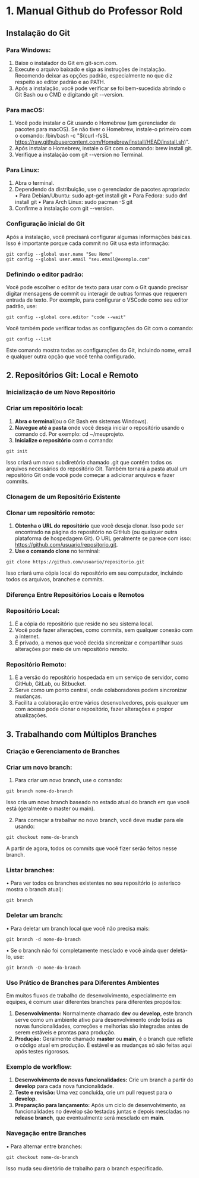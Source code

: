 # 1. Manual Github do Professor Rold
## Instalação do Git
### Para Windows:

1. Baixe o instalador do Git em git-scm.com.
2. Execute o arquivo baixado e siga as instruções de instalação. Recomendo deixar as opções padrão, especialmente no que diz respeito ao editor padrão e ao PATH.
3. Após a instalação, você pode verificar se foi bem-sucedida abrindo o Git Bash ou o CMD e digitando git --version.


### Para macOS:

1. Você pode instalar o Git usando o Homebrew (um gerenciador de pacotes para macOS). Se não tiver o Homebrew, instale-o primeiro com o comando: /bin/bash -c "$(curl -fsSL https://raw.githubusercontent.com/Homebrew/install/HEAD/install.sh)".
2. Após instalar o Homebrew, instale o Git com o comando: brew install git.
3. Verifique a instalação com git --version no Terminal.

### Para Linux:

1. Abra o terminal.
2. Dependendo da distribuição, use o gerenciador de pacotes apropriado:
   • Para Debian/Ubuntu: sudo apt-get install git
   • Para Fedora: sudo dnf install git
   • Para Arch Linux: sudo pacman -S git
4. Confirme a instalação com git --version.

### Configuração inicial do Git
Após a instalação, você precisará configurar algumas informações básicas. Isso é importante porque cada commit no Git usa esta informação:
```
git config --global user.name "Seu Nome"
git config --global user.email "seu.email@exemplo.com"
```


### Definindo o editor padrão:
Você pode escolher o editor de texto para usar com o Git quando precisar digitar mensagens de commit ou interagir de outras formas que requerem entrada de texto. Por exemplo, para configurar o VSCode como seu editor padrão, use:

```
git config --global core.editor "code --wait"
```


Você também pode verificar todas as configurações do Git com o comando:

```
git config --list
```
Este comando mostra todas as configurações do Git, incluindo nome, email e qualquer outra opção que você tenha configurado.

## 2. Repositórios Git: Local e Remoto
### Inicialização de um Novo Repositório
### Criar um repositório local:
1. **Abra o terminal**(ou o Git Bash em sistemas Windows).
2. **Navegue até a pasta** onde você deseja iniciar o repositório usando o comando cd. Por exemplo: cd ~/meuprojeto.
3. **Inicialize o repositório** com o comando:
```
git init
```
Isso criará um novo subdiretório chamado .git que contém todos os arquivos necessários do repositório Git. Também tornará a pasta atual um repositório Git onde você pode começar a adicionar arquivos e fazer commits.

### Clonagem de um Repositório Existente
### Clonar um repositório remoto:

1. **Obtenha o URL do repositório** que você deseja clonar. Isso pode ser encontrado na página do repositório no GitHub (ou qualquer outra plataforma de hospedagem Git). O URL geralmente se parece com isso: https://github.com/usuario/repositorio.git.
2. **Use o comando clone** no terminal:
```
git clone https://github.com/usuario/repositorio.git
```
Isso criará uma cópia local do repositório em seu computador, incluindo todos os arquivos, branches e commits.

### Diferença Entre Repositórios Locais e Remotos

### Repositório Local:

1. É a cópia do repositório que reside no seu sistema local.
2. Você pode fazer alterações, como commits, sem qualquer conexão com a internet.
3. É privado, a menos que você decida sincronizar e compartilhar suas alterações por meio de um repositório remoto.

### Repositório Remoto:

1. É a versão do repositório hospedada em um serviço de servidor, como GitHub, GitLab, ou Bitbucket.
2. Serve como um ponto central, onde colaboradores podem sincronizar mudanças.
3. Facilita a colaboração entre vários desenvolvedores, pois qualquer um com acesso pode clonar o repositório, fazer alterações e propor atualizações.

## 3. Trabalhando com Múltiplos Branches

### Criação e Gerenciamento de Branches
### Criar um novo branch:
1. Para criar um novo branch, use o comando:
```
git branch nome-do-branch
```
Isso cria um novo branch baseado no estado atual do branch em que você está (geralmente o master ou main).

2. Para começar a trabalhar no novo branch, você deve mudar para ele usando:
```
git checkout nome-do-branch
```
A partir de agora, todos os commits que você fizer serão feitos nesse branch.

### Listar branches:
•   Para ver todos os branches existentes no seu repositório (o asterisco mostra o branch atual):
```
git branch
```

### Deletar um branch:
•   Para deletar um branch local que você não precisa mais:
```
git branch -d nome-do-branch
```
•   Se o branch não foi completamente mesclado e você ainda quer deletá-lo, use:
```
git branch -D nome-do-branch
```

### Uso Prático de Branches para Diferentes Ambientes
Em muitos fluxos de trabalho de desenvolvimento, especialmente em equipes, é comum usar diferentes branches para diferentes propósitos:
1. **Desenvolvimento:** Normalmente chamado **dev** ou **develop**, este branch serve como um ambiente ativo para desenvolvimento onde todas as novas funcionalidades, correções e melhorias são integradas antes de serem estáveis e prontas para produção.
2. **Produção:** Geralmente chamado **master** ou **main**, é o branch que reflete o código atual em produção. É estável e as mudanças só são feitas aqui após testes rigorosos.

### Exemplo de workflow:

1. **Desenvolvimento de novas funcionalidades:** Crie um branch a partir do **develop** para cada nova funcionalidade.
2. **Teste e revisão:** Uma vez concluída, crie um pull request para o **develop**.
3. **Preparação para lançamento:** Após um ciclo de desenvolvimento, as funcionalidades no develop são testadas juntas e depois mescladas no **release branch**, que eventualmente será mesclado em **main**.

### Navegação entre Branches
•   Para alternar entre branches:
```
git checkout nome-do-branch
```
Isso muda seu diretório de trabalho para o branch especificado.

